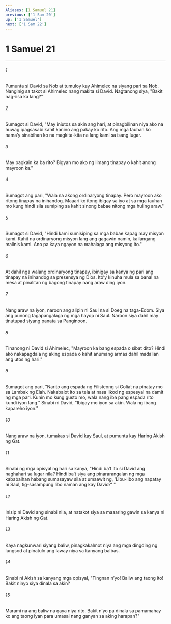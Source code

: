 ```yaml
---
Aliases: [1 Samuel 21]
previous: ['1 Sam 20']
up: ['1 Samuel']
next: ['1 Sam 22']
---
```

# 1 Samuel 21

***






















###### 1 










Pumunta si David sa Nob at tumuloy kay Ahimelec na siyang pari sa Nob. Nanginig sa takot si Ahimelec nang makita si David. Nagtanong siya, "Bakit nag-iisa ka lang?" 





















###### 2 










Sumagot si David, "May iniutos sa akin ang hari, at pinagbilinan niya ako na huwag ipagsasabi kahit kanino ang pakay ko rito. Ang mga tauhan ko namaʼy sinabihan ko na magkita-kita na lang kami sa isang lugar. 





















###### 3 










May pagkain ka ba rito? Bigyan mo ako ng limang tinapay o kahit anong mayroon ka." 





















###### 4 










Sumagot ang pari, "Wala na akong ordinaryong tinapay. Pero mayroon ako ritong tinapay na inihandog. Maaari ko itong ibigay sa iyo at sa mga tauhan mo kung hindi sila sumiping sa kahit sinong babae nitong mga huling araw." 





















###### 5 










Sumagot si David, "Hindi kami sumisiping sa mga babae kapag may misyon kami. Kahit na ordinaryong misyon lang ang gagawin namin, kailangang malinis kami. Ano pa kaya ngayon na mahalaga ang misyong ito." 





















###### 6 










At dahil nga walang ordinaryong tinapay, ibinigay sa kanya ng pari ang tinapay na inihandog sa presensya ng Dios. Itoʼy kinuha mula sa banal na mesa at pinalitan ng bagong tinapay nang araw ding iyon. 





















###### 7 










Nang araw na iyon, naroon ang alipin ni Saul na si Doeg na taga-Edom. Siya ang punong tagapangalaga ng mga hayop ni Saul. Naroon siya dahil may tinutupad siyang panata sa Panginoon. 





















###### 8 










Tinanong ni David si Ahimelec, "Mayroon ka bang espada o sibat dito? Hindi ako nakapagdala ng aking espada o kahit anumang armas dahil madalian ang utos ng hari." 





















###### 9 










Sumagot ang pari, "Narito ang espada ng Filisteong si Goliat na pinatay mo sa Lambak ng Elah. Nakabalot ito sa tela at nasa likod ng espesyal na damit ng mga pari. Kunin mo kung gusto mo, wala nang iba pang espada rito kundi iyon lang." Sinabi ni David, "Ibigay mo iyon sa akin. Wala ng ibang kapareho iyon." 





















###### 10 










Nang araw na iyon, tumakas si David kay Saul, at pumunta kay Haring Akish ng Gat. 





















###### 11 










Sinabi ng mga opisyal ng hari sa kanya, "Hindi baʼt ito si David ang naghahari sa lugar nila? Hindi baʼt siya ang pinararangalan ng mga kababaihan habang sumasayaw sila at umaawit ng, 'Libu-libo ang napatay ni Saul, tig-sasampung libo naman ang kay David?' " 





















###### 12 










Inisip ni David ang sinabi nila, at natakot siya sa maaaring gawin sa kanya ni Haring Akish ng Gat. 





















###### 13 










Kaya nagkunwari siyang baliw, pinagkakalmot niya ang mga dingding ng lungsod at pinatulo ang laway niya sa kanyang balbas. 





















###### 14 










Sinabi ni Akish sa kanyang mga opisyal, "Tingnan nʼyo! Baliw ang taong ito! Bakit ninyo siya dinala sa akin? 





















###### 15 










Marami na ang baliw na gaya niya rito. Bakit nʼyo pa dinala sa pamamahay ko ang taong iyan para umasal nang ganyan sa aking harapan?"
